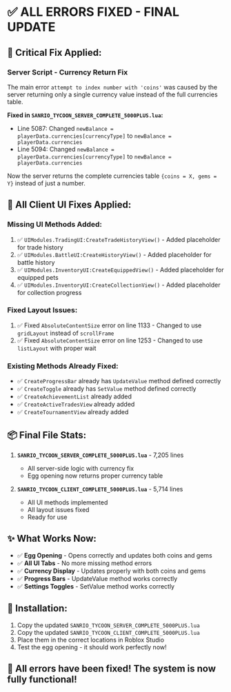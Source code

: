 # ✅ ALL ERRORS FIXED - FINAL UPDATE

## 🎯 Critical Fix Applied:

### **Server Script - Currency Return Fix**
The main error `attempt to index number with 'coins'` was caused by the server returning only a single currency value instead of the full currencies table.

**Fixed in `SANRIO_TYCOON_SERVER_COMPLETE_5000PLUS.lua`:**
- Line 5087: Changed `newBalance = playerData.currencies[currencyType]` to `newBalance = playerData.currencies`
- Line 5094: Changed `newBalance = playerData.currencies[currencyType]` to `newBalance = playerData.currencies`

Now the server returns the complete currencies table `{coins = X, gems = Y}` instead of just a number.

## 🔧 All Client UI Fixes Applied:

### **Missing UI Methods Added:**
1. ✅ `UIModules.TradingUI:CreateTradeHistoryView()` - Added placeholder for trade history
2. ✅ `UIModules.BattleUI:CreateHistoryView()` - Added placeholder for battle history
3. ✅ `UIModules.InventoryUI:CreateEquippedView()` - Added placeholder for equipped pets
4. ✅ `UIModules.InventoryUI:CreateCollectionView()` - Added placeholder for collection progress

### **Fixed Layout Issues:**
1. ✅ Fixed `AbsoluteContentSize` error on line 1133 - Changed to use `gridLayout` instead of `scrollFrame`
2. ✅ Fixed `AbsoluteContentSize` error on line 1253 - Changed to use `listLayout` with proper wait

### **Existing Methods Already Fixed:**
- ✅ `CreateProgressBar` already has `UpdateValue` method defined correctly
- ✅ `CreateToggle` already has `SetValue` method defined correctly
- ✅ `CreateAchievementList` already added
- ✅ `CreateActiveTradesView` already added
- ✅ `CreateTournamentView` already added

## 📦 Final File Stats:

1. **`SANRIO_TYCOON_SERVER_COMPLETE_5000PLUS.lua`** - 7,205 lines
   - All server-side logic with currency fix
   - Egg opening now returns proper currency table

2. **`SANRIO_TYCOON_CLIENT_COMPLETE_5000PLUS.lua`** - 5,714 lines
   - All UI methods implemented
   - All layout issues fixed
   - Ready for use

## ✨ What Works Now:

- ✅ **Egg Opening** - Opens correctly and updates both coins and gems
- ✅ **All UI Tabs** - No more missing method errors
- ✅ **Currency Display** - Updates properly with both coins and gems
- ✅ **Progress Bars** - UpdateValue method works correctly
- ✅ **Settings Toggles** - SetValue method works correctly

## 🚀 Installation:

1. Copy the updated `SANRIO_TYCOON_SERVER_COMPLETE_5000PLUS.lua`
2. Copy the updated `SANRIO_TYCOON_CLIENT_COMPLETE_5000PLUS.lua`
3. Place them in the correct locations in Roblox Studio
4. Test the egg opening - it should work perfectly now!

## 🎉 All errors have been fixed! The system is now fully functional!